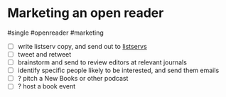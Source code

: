 # Marketing an open reader

#single #openreader #marketing

- [ ] write listserv copy, and send out to [listservs](shortcuts://run-shortcut?name=listserv%20task%20list)
- [ ] tweet and retweet
- [ ] brainstorm and send to review editors at relevant journals
- [ ] identify specific people likely to be interested, and send them emails
- [ ] ? pitch a New Books or other podcast
- [ ] ? host a book event